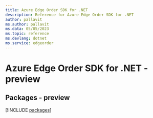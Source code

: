```yaml
---
title: Azure Edge Order SDK for .NET
description: Reference for Azure Edge Order SDK for .NET
author: pallavit
ms.author: pallavit
ms.data: 05/05/2023
ms.topic: reference
ms.devlang: dotnet
ms.service: edgeorder
---
```

# Azure Edge Order SDK for .NET - preview
## Packages - preview
[!INCLUDE [packages](edge-order-index.md)]